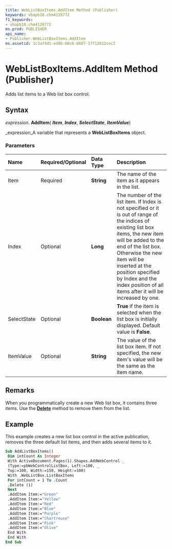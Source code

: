 ```yaml
---
title: WebListBoxItems.AddItem Method (Publisher)
keywords: vbapb10.chm4128772
f1_keywords:
- vbapb10.chm4128772
ms.prod: PUBLISHER
api_name:
- Publisher.WebListBoxItems.AddItem
ms.assetid: 1c3af4d1-ed0b-60c6-b607-17712612cec2
---
```



# WebListBoxItems.AddItem Method (Publisher)

Adds list items to a Web list box control.


## Syntax

 _expression_. **AddItem**( **_Item_**,  **_Index_**,  **_SelectState_**,  **_ItemValue_**)

 _expression_A variable that represents a  **WebListBoxItems** object.


### Parameters



|**Name**|**Required/Optional**|**Data Type**|**Description**|
|:-----|:-----|:-----|:-----|
|Item|Required| **String**|The name of the item as it appears in the list.|
|Index|Optional| **Long**|The number of the list item. If Index is not specified or it is out of range of the indices of existing list box items, the new item will be added to the end of the list box. Otherwise the new item will be inserted at the position specified by Index and the index position of all items after it will be increased by one.|
|SelectState|Optional| **Boolean**| **True** if the item is selected when the list box is initially displayed. Default value is **False**.|
|ItemValue|Optional| **String**|The value of the list box item. If not specified, the new item's value will be the same as the item name.|

## Remarks

When you programmatically create a new Web list box, it contains three items. Use the  **[Delete](weblistboxitems-delete-method-publisher.md)** method to remove them from the list.


## Example

This example creates a new list box control in the active publication, removes the three default list items, and then adds several items to it.


```vb
Sub AddListBoxItems() 
 Dim intCount As Integer 
 With ActiveDocument.Pages(1).Shapes.AddWebControl _ 
 (Type:=pbWebControlListBox, Left:=100, _ 
 Top:=100, Width:=150, Height:=100) 
 With .WebListBox.ListBoxItems 
 For intCount = 1 To .Count 
 .Delete (1) 
 Next 
 .AddItem Item:="Green" 
 .AddItem Item:="Yellow" 
 .AddItem Item:="Red" 
 .AddItem Item:="Blue" 
 .AddItem Item:="Purple" 
 .AddItem Item:="Chartreuse" 
 .AddItem Item:="Pink" 
 .AddItem Item:="Olive" 
 End With 
 End With 
End Sub
```


